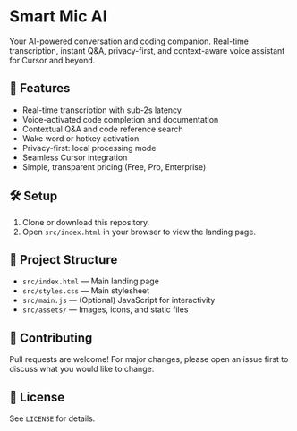 # Smart Mic AI

Your AI-powered conversation and coding companion. Real-time transcription, instant Q&A, privacy-first, and context-aware voice assistant for Cursor and beyond.

## 🚀 Features
- Real-time transcription with sub-2s latency
- Voice-activated code completion and documentation
- Contextual Q&A and code reference search
- Wake word or hotkey activation
- Privacy-first: local processing mode
- Seamless Cursor integration
- Simple, transparent pricing (Free, Pro, Enterprise)

## 🛠️ Setup
1. Clone or download this repository.
2. Open `src/index.html` in your browser to view the landing page.

## 📁 Project Structure
- `src/index.html` — Main landing page
- `src/styles.css` — Main stylesheet
- `src/main.js` — (Optional) JavaScript for interactivity
- `src/assets/` — Images, icons, and static files

## 🤝 Contributing
Pull requests are welcome! For major changes, please open an issue first to discuss what you would like to change.

## 📄 License
See `LICENSE` for details. 